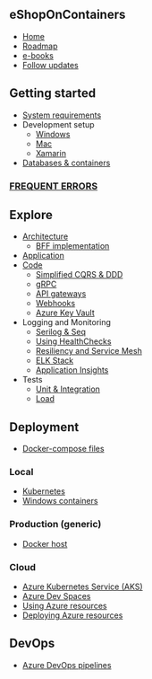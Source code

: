 ## eShopOnContainers

- [Home](Home)
- [Roadmap](Roadmap)
- [e-books](eBooks)
- [Follow updates](https://github.com/dotnet-architecture/News/issues?q=is%3Aopen+is%3Aissue)

## Getting started

- [System requirements](System-requirements)
- Development setup
  - [Windows](Windows-setup)
  - [Mac](Mac-setup)
  - [Xamarin](Xamarin-setup)
- [Databases & containers](Databases-and-containers)

### [FREQUENT ERRORS](Frecuent-errors)

## Explore

- [Architecture](Architecture)
  - [BFF implementation](BFFs)
- [Application](Explore-the-application)
- [Code](Explore-the-code)
  - [Simplified CQRS & DDD](Simplified-CQRS-and-DDD)
  - [gRPC](gRPC)
  - [API gateways](API-gateways)
  - [Webhooks](Webhooks)
  - [Azure Key Vault](Azure-Key-Vault)
- Logging and Monitoring
  - [Serilog & Seq](Serilog-and-Seq)
  - [Using HealthChecks](Using-HealthChecks)
  - [Resiliency and Service Mesh](Resiliency-and-mesh)
  - [ELK Stack](ELK-Stack)
  - [Application Insights](Application-Insights)
- Tests
  - [Unit & Integration](Unit-and-integration-testing)
  - [Load](Load-testing)

## Deployment

- [Docker-compose files](Docker-compose-deployment-files)

### Local

- [Kubernetes](Deploy-to-Local-Kubernetes)
- [Windows containers](Deploy-to-Windows-containers)

### Production (generic)

- [Docker host](Docker-host)

### Cloud

- [Azure Kubernetes Service (AKS)](Deploy-to-Azure-Kubernetes-Service-(AKS))
- [Azure Dev Spaces](Azure-Dev-Spaces)
- [Using Azure resources](Using-Azure-resources)
- [Deploying Azure resources](Deploying-Azure-resources)

## DevOps

- [Azure DevOps pipelines](Azure-DevOps-pipelines)

